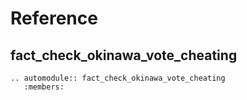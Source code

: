 # Reference

## fact_check_okinawa_vote_cheating

```{eval-rst}
.. automodule:: fact_check_okinawa_vote_cheating
   :members:
```
